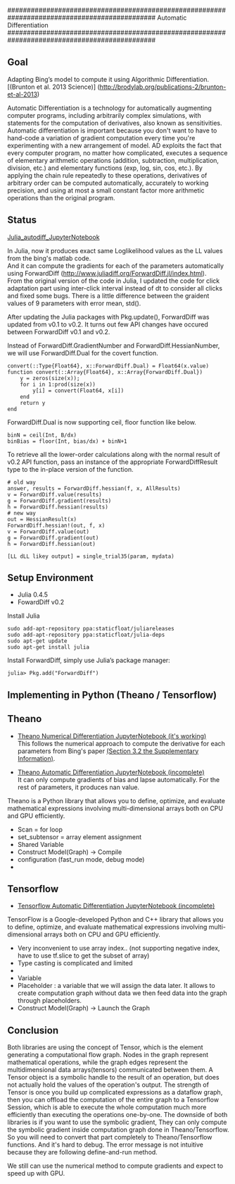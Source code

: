 ##############################################################################################
Automatic Differentiation
##############################################################################################

Goal
------------
Adapting Bing’s model to compute it using Algorithmic Differentiation.
[(Brunton et al. 2013 Science)] (http://brodylab.org/publications-2/brunton-et-al-2013)

Automatic Differentiation is a technology for automatically augmenting computer programs, including arbitrarily complex simulations, with statements for the computation of derivatives, also known as sensitivities. Automatic differentiation is important because you don't want to have to hand-code a variation of gradient computation every time you're experimenting with a new arrangement of model. AD exploits the fact that every computer program, no matter how complicated, executes a sequence of elementary arithmetic operations (addition, subtraction, multiplication, division, etc.) and elementary functions (exp, log, sin, cos, etc.). By applying the chain rule repeatedly to these operations, derivatives of arbitrary order can be computed automatically, accurately to working precision, and using at most a small constant factor more arithmetic operations than the original program.

Status
-------
[Julia_autodiff_JupyterNotebook](https://github.com/misun6312/autodiff/blob/master/Julia_autodiff.ipynb)

In Julia, now it produces exact same Loglikelihood values as the LL values from the bing's matlab code.  
And it can compute the gradients for each of the parameters automatically using ForwardDiff (http://www.juliadiff.org/ForwardDiff.jl/index.html).  
From the original version of the code in Julia, I updated the code for click adaptation part using inter-click interval instead of dt to consider all clicks and fixed some bugs. 
There is a little difference between the graident values of 9 parameters with error mean, std().

After updating the Julia packages with Pkg.update(), ForwardDiff was updated from v0.1 to v0.2. It turns out few API changes have occured between ForwardDiff v0.1 and v0.2.  

Instead of ForwardDiff.GradientNumber and ForwardDiff.HessianNumber, we will use ForwardDiff.Dual for the covert function.

    convert(::Type{Float64}, x::ForwardDiff.Dual) = Float64(x.value)
    function convert(::Array{Float64}, x::Array{ForwardDiff.Dual}) 
        y = zeros(size(x)); 
        for i in 1:prod(size(x)) 
            y[i] = convert(Float64, x[i]) 
        end
        return y
    end

ForwardDiff.Dual is now supporting ceil, floor function like below. 

    binN = ceil(Int, B/dx) 
    binBias = floor(Int, bias/dx) + binN+1  

To retrieve all the lower-order calculations along with the normal result of v0.2 API function, pass an instance of the appropriate ForwardDiffResult type to the in-place version of the function.

    # old way
    answer, results = ForwardDiff.hessian(f, x, AllResults)
    v = ForwardDiff.value(results)
    g = ForwardDiff.gradient(results)
    h = ForwardDiff.hessian(results) 
    # new way
    out = HessianResult(x)
    ForwardDiff.hessian!(out, f, x)
    v = ForwardDiff.value(out)
    g = ForwardDiff.gradient(out)
    h = ForwardDiff.hessian(out)


```
[LL dLL likey output] = single_trial35(param, mydata)
```

Setup Environment
-------
* Julia 0.4.5  
* FowardDiff v0.2

Install Julia

    sudo add-apt-repository ppa:staticfloat/juliareleases
    sudo add-apt-repository ppa:staticfloat/julia-deps
    sudo apt-get update
    sudo apt-get install julia

Install ForwardDiff, simply use Julia’s package manager:

    julia> Pkg.add("ForwardDiff")


Implementing in Python (Theano / Tensorflow) 
-------
## Theano 
* [Theano Numerical Differentiation JupyterNotebook (it's working)](https://github.com/misun6312/autodiff/blob/master/Theano_Manualdiff.ipynb)   
This follows the numerical approach to compute the derivative for each parameters from Bing's paper [(Section 3.2 the Supplementary Information)](http://science.sciencemag.org/content/suppl/2013/04/04/340.6128.95.DC1).  

* [Theano Automatic Differentiation JupyterNotebook (incomplete)](https://github.com/misun6312/autodiff/blob/master/Theano_autodiff.ipynb)   
It can only compute gradients of bias and lapse automatically. For the rest of parameters, it produces nan value.

Theano is a Python library that allows you to define, optimize, and evaluate mathematical expressions involving multi-dimensional arrays both on CPU and GPU efficiently.   

- Scan = for loop
- set_subtensor = array element assignment
- Shared Variable
- Construct Model(Graph) -> Compile
- configuration (fast_run mode, debug mode)
- 

## Tensorflow 
* [Tensorflow Automatic Differentiation JupyterNotebook (incomplete)](https://github.com/misun6312/autodiff/blob/master/Tensorflow_autodiff3.ipynb)  

TensorFlow is a Google-developed Python and C++ library that allows you to define, optimize, and evaluate mathematical expressions involving multi-dimensional arrays both on CPU and GPU efficiently.

- Very inconvenient to use array index.. (not supporting negative index, have to use tf.slice to get the subset of array)
- Type casting is complicated and limited
- 
- Variable
- Placeholder : a variable that we will assign the data later. It allows to create computation graph without data we then feed data into the graph through placeholders.
- Construct Model(Graph) -> Launch the Graph


## Conclusion
Both libraries are using the concept of Tensor, which is the element generating a computational flow graph. Nodes in the graph represent mathematical operations, while the graph edges represent the multidimensional data arrays(tensors) communicated between them. A Tensor object is a symbolic handle to the result of an operation, but does not actually hold the values of the operation's output. The strength of Tensor is once you build up complicated expressions as a dataflow graph, then you can offload the computation of the entire graph to a Tensorflow Session, which is able to execute the whole computation much more efficiently than executing the operations one-by-one. 
The downside of both libraries is if you want to use the symbolic gradient, They can only compute the symbolic gradient inside computation graph done in Theano/Tensorflow. So you will need to convert that part completely to Theano/Tensorflow functions. And it's hard to debug. The error message is not intuitive because they are following define-and-run method. 

We still can use the numerical method to compute gradients and expect to speed up with GPU. 
